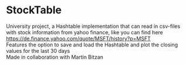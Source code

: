 # StockTable
University project, a Hashtable implementation that can read in csv-files with stock information from yahoo finance, like you can find here https://de.finance.yahoo.com/quote/MSFT/history?p=MSFT  
Features the option to save and load the Hashtable and plot the closing values for the last 30 days  
Made in collaboration with Martin Bitzan
